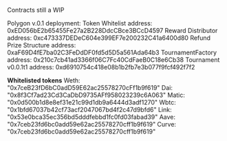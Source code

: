 Contracts still a WIP

Polygon v.0.1 deployment:
Token Whitelist address: 	0xED056bE2b65455Fe27a2B228DdcCBce3BCcD4597
Reward Distributor address: 	0xc473337DEDeC604e399EF7e200232C41a6400d80
Refund Prize Structure address: 0xaF69D4fE7ba02C3FeDdDF0fd5d5D5a561Ada64b3
TournamentFactory address: 	0x210c7cb41ad3366f06C7Fc40CdFaeB0C18e6Cb38
Tournament v0.0.1t1 address:	0xd6910754c418e08b1b2fb7e3b077f9fcf492f7f2

**Whitelisted tokens**
Weth: 	"0x7ceB23fD6bC0adD59E62ac25578270cFf1b9f619"
Dai: 	"0x8f3Cf7ad23Cd3CaDbD9735AFf958023239c6A063"
Matic:	"0x0d500b1d8e8ef31e21c99d1db9a6444d3adf1270"
Wbtc:  	"0x1bfd67037b42cf73acf2047067bd4f2c47d9bfd6"
Link: 	"0x53e0bca35ec356bd5dddfebbd1fc0fd03fabad39"
Aave:	"0x7ceb23fd6bc0add59e62ac25578270cff1b9f619"
Curve:	"0x7ceb23fd6bc0add59e62ac25578270cff1b9f619"


